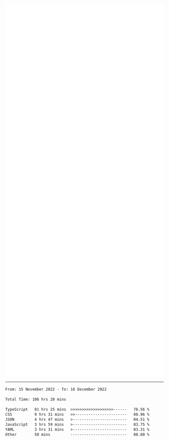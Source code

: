 <div align="center">
  
  ![](https://raw.githubusercontent.com/iaizawa0623/github-stats/master/generated/overview.svg#gh-dark-mode-only)
  ![](https://raw.githubusercontent.com/iaizawa0623/github-stats/master/generated/overview.svg#gh-light-mode-only)
  ![](https://raw.githubusercontent.com/iaizawa0623/github-stats/master/generated/languages.svg#gh-dark-mode-only)
  ![](https://raw.githubusercontent.com/iaizawa0623/github-stats/master/generated/languages.svg#gh-light-mode-only)

</div>


<!-- <a href="https://github.com/anuraghazra/github-readme-stats">
  <img src="https://github-readme-stats.vercel.app/api?username=iaizawa0623&show_icons=true&count_private=true&theme=dracula&line_height=40" />
  <img src="https://github-readme-stats.vercel.app/api/top-langs/?username=iaizawa0623&count_private=true&theme=dracula" />
</a>
 -->
***

<!--START_SECTION:waka-->

```text
From: 15 November 2022 - To: 16 December 2022

Total Time: 106 hrs 20 mins

TypeScript   81 hrs 25 mins  >>>>>>>>>>>>>>>>>>>------   76.56 %
CSS          9 hrs 31 mins   >>-----------------------   08.96 %
JSON         4 hrs 47 mins   >------------------------   04.51 %
JavaScript   3 hrs 59 mins   >------------------------   03.75 %
YAML         3 hrs 31 mins   >------------------------   03.31 %
Other        50 mins         -------------------------   00.80 %
```

<!--END_SECTION:waka-->
